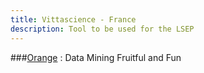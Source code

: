 ```yaml
---
title: Vittascience - France
description: Tool to be used for the LSEP  
---
```


###[Orange](https://orangedatamining.com/) : Data Mining
Fruitful and Fun
